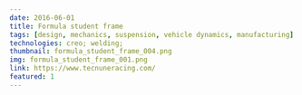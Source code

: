 ```yaml
---
date: 2016-06-01
title: Formula student frame
tags: [design, mechanics, suspension, vehicle dynamics, manufacturing]
technologies: creo; welding; 
thumbnail: formula_student_frame_004.png
img: formula_student_frame_001.png
link: https://www.tecnuneracing.com/
featured: 1
---
```

